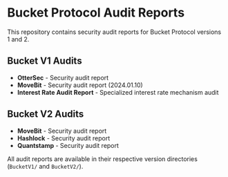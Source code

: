 # Bucket Protocol Audit Reports

This repository contains security audit reports for Bucket Protocol versions 1 and 2.

## Bucket V1 Audits
- **OtterSec** - Security audit report
- **MoveBit** - Security audit report (2024.01.10)
- **Interest Rate Audit Report** - Specialized interest rate mechanism audit

## Bucket V2 Audits
- **MoveBit** - Security audit report
- **Hashlock** - Security audit report
- **Quantstamp** - Security audit report

All audit reports are available in their respective version directories (`BucketV1/` and `BucketV2/`).
